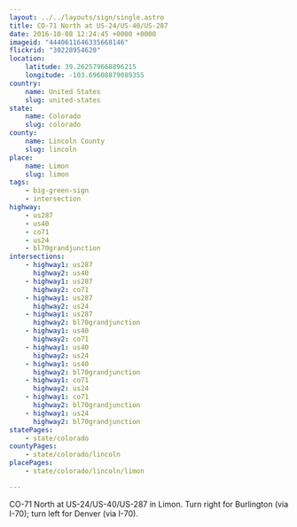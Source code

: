 ```yaml
---
layout: ../../layouts/sign/single.astro
title: CO-71 North at US-24/US-40/US-287
date: 2016-10-08 12:24:45 +0000 +0000
imageid: "4440611646335668146"
flickrid: "30228954620"
location:
    latitude: 39.262579668896215
    longitude: -103.69608879089355
country:
    name: United States
    slug: united-states
state:
    name: Colorado
    slug: colorado
county:
    name: Lincoln County
    slug: lincoln
place:
    name: Limon
    slug: limon
tags:
    - big-green-sign
    - intersection
highway:
    - us287
    - us40
    - co71
    - us24
    - bl70grandjunction
intersections:
    - highway1: us287
      highway2: us40
    - highway1: us287
      highway2: co71
    - highway1: us287
      highway2: us24
    - highway1: us287
      highway2: bl70grandjunction
    - highway1: us40
      highway2: co71
    - highway1: us40
      highway2: us24
    - highway1: us40
      highway2: bl70grandjunction
    - highway1: co71
      highway2: us24
    - highway1: co71
      highway2: bl70grandjunction
    - highway1: us24
      highway2: bl70grandjunction
statePages:
    - state/colorado
countyPages:
    - state/colorado/lincoln
placePages:
    - state/colorado/lincoln/limon

---
```

CO-71 North at US-24/US-40/US-287 in Limon.  Turn right for Burlington (via I-70); turn left for Denver (via I-70).